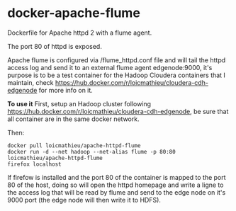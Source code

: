# docker-apache-flume
Dockerfile for Apache httpd 2 with a flume agent.

The port 80 of httpd is exposed.

Apache flume is configured via /flume_httpd.conf file and will tail the httpd access log and send it to an external flume agent edgenode:9000, it's purpose is to be a test container for the Hadoop Cloudera containers that I maintain, check https://hub.docker.com/r/loicmathieu/cloudera-cdh-edgenode for more info on it.

**To use it**
First, setup an Hadoop cluster following https://hub.docker.com/r/loicmathieu/cloudera-cdh-edgenode, be sure that all container are in the same docker network.

Then: 
```
docker pull loicmathieu/apache-httpd-flume
docker run -d --net hadoop --net-alias flume -p 80:80 loicmathieu/apache-httpd-flume
firefox localhost
```

If firefow is installed and the port 80 of the container is mapped to the port 80 of the host, doing so will open the httpd homepage and write a ligne to the access log that will be read by flume and send to the edge node on it's 9000 port (the edge node will then write it to HDFS).
